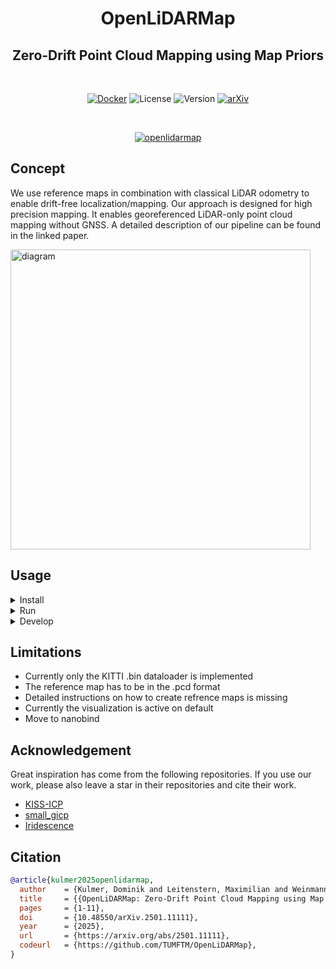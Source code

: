 <div align="center">
    <h1>OpenLiDARMap</h1>
    <h2>Zero-Drift Point Cloud Mapping using Map Priors</h2>
  <br>

  [![Docker](https://badgen.net/badge/icon/docker?icon=docker&label)](https://www.docker.com/)
  ![License](https://img.shields.io/badge/license-Apache%202.0-blue)
  ![Version](https://img.shields.io/badge/version-0.0.1-blue)
  [![arXiv](https://img.shields.io/badge/arXiv-1234.56789-b31b1b.svg)](https://arxiv.org/abs/2501.11111)
  
  <br align="center">
  
  [![openlidarmap](doc/openlidarmap_seq00.gif)](https://youtu.be/JqTDPS63eIE)
  <br>

</div>

## Concept

We use reference maps in combination with classical LiDAR odometry to enable drift-free localization/mapping. Our approach is designed for high precision mapping. It enables georeferenced LiDAR-only point cloud mapping without GNSS. A detailed description of our pipeline can be found in the linked paper.

<img src=doc/pipeline_diagram.png alt="diagram" width="480" />

## Usage

<details>
<summary>Install</summary>

We provide a Docker image on Docker Hub, which will automatically be pulled within the Run section, but you also have the option to build it locally.  
```sh
./docker/build_docker.sh # (optional)
```
</details>

<details>
<summary>Run</summary>

To use our approach, you need a reference map and an initial guess of the first pose.

The easiest way to use our approach is with the provided Docker image.
```sh
./docker/run_docker.sh <map_path> <scan_path> <output_path> <x> <y> <z> <qx> <qy> <qz> <qw>

# Example
./docker/run_docker.sh datasets/kitti/map.pcd datasets/data_odometry_velodyne/dataset/sequences/00/velodyne output.txt 395.5 1696.25 117.55 0 0 0.4848096 0.8746197
```

The output of the algorithm are poses in the KITTI format.
  
We also provide Python bindings. Have a look in the `python` folder, where we provide a test script.

</details>
<details>
<summary>Develop</summary>

We also provida a Development image, if you like to contribute or adapt or approach.  
Open this repository in VSCode -> F1 -> Rebuild and Reopen in Container.  

To build the C++ code:
```sh
mkdir build
cd build
cmake ../cpp && make -j
```

To build the Python bindings:
```sh
cd python
pip install -e .
```

</details>


## Limitations

* Currently only the KITTI .bin dataloader is implemented
* The reference map has to be in the .pcd format
* Detailed instructions on how to create refrence maps is missing
* Currently the visualization is active on default
* Move to nanobind

## Acknowledgement

Great inspiration has come from the following repositories. If you use our work, please also leave a star in their repositories and cite their work.

* [KISS-ICP](https://github.com/PRBonn/kiss-icp)
* [small_gicp](https://github.com/koide3/small_gicp)
* [Iridescence](https://github.com/koide3/iridescence)


## Citation

```bibtex
@article{kulmer2025openlidarmap,
  author    = {Kulmer, Dominik and Leitenstern, Maximilian and Weinmann, Marcel and Lienkamp, Markus},
  title     = {{OpenLiDARMap: Zero-Drift Point Cloud Mapping using Map Priors}},
  pages     = {1-11},
  doi       = {10.48550/arXiv.2501.11111},
  year      = {2025},
  url       = {https://arxiv.org/abs/2501.11111},
  codeurl   = {https://github.com/TUMFTM/OpenLiDARMap},
}
```
